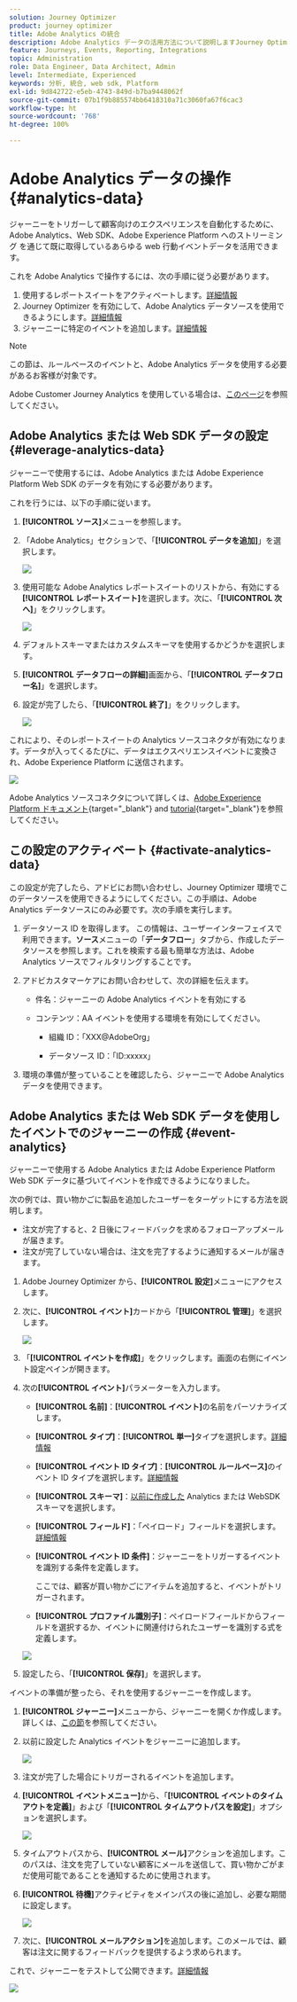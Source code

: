 ```yaml
---
solution: Journey Optimizer
product: journey optimizer
title: Adobe Analytics の統合
description: Adobe Analytics データの活用方法について説明しますJourney Optimizer の場合
feature: Journeys, Events, Reporting, Integrations
topic: Administration
role: Data Engineer, Data Architect, Admin
level: Intermediate, Experienced
keywords: 分析, 統合, web sdk, Platform
exl-id: 9d842722-e5eb-4743-849d-b7ba9448062f
source-git-commit: 07b1f9b885574bb6418310a71c3060fa67f6cac3
workflow-type: ht
source-wordcount: '768'
ht-degree: 100%

---
```


# Adobe Analytics データの操作 {#analytics-data}

ジャーニーをトリガーして顧客向けのエクスペリエンスを自動化するために、Adobe Analytics、Web SDK、Adobe Experience Platform へのストリーミング を通じて既に取得しているあらゆる web 行動イベントデータを活用できます。

これを Adobe Analytics で操作するには、次の手順に従う必要があります。

1. 使用するレポートスイートをアクティベートします。[詳細情報](#leverage-analytics-data)
1. Journey Optimizer を有効にして、Adobe Analytics データソースを使用できるようにします。[詳細情報](#activate-analytics-data)
1. ジャーニーに特定のイベントを追加します。[詳細情報](#event-analytic)

>[!NOTE]
>
>この節は、ルールベースのイベントと、Adobe Analytics データを使用する必要があるお客様が対象です。
> 
>Adobe Customer Journey Analytics を使用している場合は、[このページ](../reports/cja-ajo.md)を参照してください。
>

## Adobe Analytics または Web SDK データの設定 {#leverage-analytics-data}

ジャーニーで使用するには、Adobe Analytics または Adobe Experience Platform Web SDK のデータを有効にする必要があります。

これを行うには、以下の手順に従います。

1. **[!UICONTROL ソース]**&#x200B;メニューを参照します。

1. 「Adobe Analytics」セクションで、「**[!UICONTROL データを追加]**」を選択します。

   ![](assets/ajo-aa_1.png)

1. 使用可能な Adobe Analytics レポートスイートのリストから、有効にする&#x200B;**[!UICONTROL レポートスイート]**&#x200B;を選択します。次に、「**[!UICONTROL 次へ]**」をクリックします。

   ![](assets/ajo-aa_2.png)

1. デフォルトスキーマまたはカスタムスキーマを使用するかどうかを選択します。

1. **[!UICONTROL データフローの詳細]**&#x200B;画面から、「**[!UICONTROL データフロー名]**」を選択します。

1. 設定が完了したら、「**[!UICONTROL 終了]**」をクリックします。

   ![](assets/ajo-aa_3.png)

これにより、そのレポートスイートの Analytics ソースコネクタが有効になります。データが入ってくるたびに、データはエクスペリエンスイベントに変換され、Adobe Experience Platform に送信されます。

![](assets/ajo-aa_4.png)

Adobe Analytics ソースコネクタについて詳しくは、[Adobe Experience Platform ドキュメント](https://experienceleague.adobe.com/docs/experience-platform/sources/connectors/adobe-applications/analytics.html?lang=ja){target="_blank"} and [tutorial](https://experienceleague.adobe.com/docs/experience-platform/sources/ui-tutorials/create/adobe-applications/analytics.html?lang=ja){target="_blank"}を参照してください。

## この設定のアクティベート {#activate-analytics-data}

この設定が完了したら、アドビにお問い合わせし、Journey Optimizer 環境でこのデータソースを使用できるようにしてください。この手順は、Adobe Analytics データソースにのみ必要です。次の手順を実行します。

1. データソース ID を取得します。 この情報は、ユーザーインターフェイスで利用できます。**ソース**&#x200B;メニューの「**データフロー**」タブから、作成したデータソースを参照します。これを検索する最も簡単な方法は、Adobe Analytics ソースでフィルタリングすることです。
1. アドビカスタマーケアにお問い合わせして、次の詳細を伝えます。

   * 件名：ジャーニーの Adobe Analytics イベントを有効にする

   * コンテンツ：AA イベントを使用する環境を有効にしてください。

      * 組織 ID：「XXX@AdobeOrg」

      * データソース ID：「ID:xxxxx」

1. 環境の準備が整っていることを確認したら、ジャーニーで Adobe Analytics データを使用できます。

## Adobe Analytics または Web SDK データを使用したイベントでのジャーニーの作成 {#event-analytics}

ジャーニーで使用する Adobe Analytics または Adobe Experience Platform Web SDK データに基づいてイベントを作成できるようになりました。

次の例では、買い物かごに製品を追加したユーザーをターゲットにする方法を説明します。

* 注文が完了すると、2 日後にフィードバックを求めるフォローアップメールが届きます。
* 注文が完了していない場合は、注文を完了するように通知するメールが届きます。

1. Adobe Journey Optimizer から、**[!UICONTROL 設定]**&#x200B;メニューにアクセスします。

1. 次に、**[!UICONTROL イベント]**&#x200B;カードから「**[!UICONTROL 管理]**」を選択します。

   ![](assets/ajo-aa_5.png)

1. 「**[!UICONTROL イベントを作成]**」をクリックします。画面の右側にイベント設定ペインが開きます。

1. 次の&#x200B;**[!UICONTROL イベント]**&#x200B;パラメーターを入力します。

   * **[!UICONTROL 名前]**：**[!UICONTROL イベント]**&#x200B;の名前をパーソナライズします。
   * **[!UICONTROL タイプ]**：**[!UICONTROL 単一]**&#x200B;タイプを選択します。[詳細情報](../event/about-events.md)
   * **[!UICONTROL イベント ID タイプ]**：**[!UICONTROL ルールベース]**&#x200B;のイベント ID タイプを選択します。[詳細情報](../event/about-events.md#event-id-type)
   * **[!UICONTROL スキーマ]**：[以前に作成した](#leverage-analytics-data) Analytics または WebSDK スキーマを選択します。
   * **[!UICONTROL フィールド]**：「ペイロード」フィールドを選択します。[詳細情報](../event/about-creating.md#define-the-payload-fields)
   * **[!UICONTROL イベント ID 条件]**：ジャーニーをトリガーするイベントを識別する条件を定義します。

     ここでは、顧客が買い物かごにアイテムを追加すると、イベントがトリガーされます。
   * **[!UICONTROL プロファイル識別子]**：ペイロードフィールドからフィールドを選択するか、イベントに関連付けられたユーザーを識別する式を定義します。

   ![](assets/ajo-aa_6.png)

1. 設定したら、「**[!UICONTROL 保存]**」を選択します。

イベントの準備が整ったら、それを使用するジャーニーを作成します。

1. **[!UICONTROL ジャーニー]**&#x200B;メニューから、ジャーニーを開くか作成します。詳しくは、[この節](../building-journeys/journey-gs.md)を参照してください。

1. 以前に設定した Analytics イベントをジャーニーに追加します。

   ![](assets/ajo-aa_8.png)

1. 注文が完了した場合にトリガーされるイベントを追加します。

1. **[!UICONTROL イベントメニュー]**&#x200B;から、「**[!UICONTROL イベントのタイムアウトを定義]**」および「**[!UICONTROL タイムアウトパスを設定]**」オプションを選択します。

   ![](assets/ajo-aa_9.png)

1. タイムアウトパスから、**[!UICONTROL メール]**&#x200B;アクションを追加します。このパスは、注文を完了していない顧客にメールを送信して、買い物かごがまだ使用可能であることを通知するために使用されます。

1. **[!UICONTROL 待機]**&#x200B;アクティビティをメインパスの後に追加し、必要な期間に設定します。

   ![](assets/ajo-aa_10.png)

1. 次に、**[!UICONTROL メールアクション]**&#x200B;を追加します。このメールでは、顧客は注文に関するフィードバックを提供するよう求められます。

これで、ジャーニーをテストして公開できます。[詳細情報](../building-journeys/publishing-the-journey.md)

![](assets/ajo-aa_7.png)
